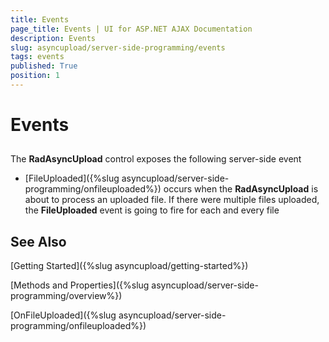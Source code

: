 ```yaml
---
title: Events
page_title: Events | UI for ASP.NET AJAX Documentation
description: Events
slug: asyncupload/server-side-programming/events
tags: events
published: True
position: 1
---
```


# Events



## 

The **RadAsyncUpload** control exposes the following server-side event

* [FileUploaded]({%slug asyncupload/server-side-programming/onfileuploaded%}) occurs when the **RadAsyncUpload** is about to process an uploaded file. If there were multiple files uploaded, the **FileUploaded** event is going to fire for each and every file

## See Also

[Getting Started]({%slug asyncupload/getting-started%})

[Methods and Properties]({%slug asyncupload/server-side-programming/overview%})

[OnFileUploaded]({%slug asyncupload/server-side-programming/onfileuploaded%})
